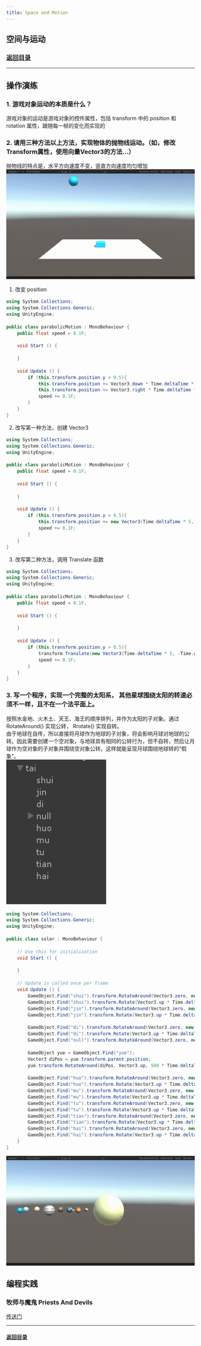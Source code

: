 ```yaml
---
title: Space and Motion
---
```


## 空间与运动
### [返回目录](../Unity3dLearning-Catalog)
---
## 操作演练
### 1. 游戏对象运动的本质是什么？
游戏对象的运动是游戏对象的控件属性，包括 transform 中的 position 和 rotation 属性，跟随每一帧的变化而实现的

### 2. 请用三种方法以上方法，实现物体的抛物线运动。（如，修改Transform属性，使用向量Vector3的方法…）
抛物线的特点是，水平方向速度不变，竖直方向速度均匀增加  
![parabola](3-images/run.gif)

1. 改变 position  
```C#
using System.Collections;
using System.Collections.Generic;
using UnityEngine;

public class parabolicMotion : MonoBehaviour {
	public float speed = 0.1F;

	void Start () {

	}

	void Update () {
		if (this.transform.position.y > 0.5){
			this.transform.position += Vector3.down * Time.deltaTime * speed;
			this.transform.position += Vector3.right * Time.deltaTime * 5;
			speed += 0.1F;
		}
	}
}
```

2. 改写第一种方法，创建 Vector3  
```C#
using System.Collections;
using System.Collections.Generic;
using UnityEngine;

public class parabolicMotion : MonoBehaviour {
	public float speed = 0.1F;

	void Start () {

	}

	void Update () {
		if (this.transform.position.y > 0.5){
			this.transform.position += new Vector3(Time.deltaTime * 5, -Time.deltaTime*speed, 0);
			speed += 0.1F;
		}
	}
}
```

3. 改写第二种方法，调用 Translate 函数  
```C#
using System.Collections;
using System.Collections.Generic;
using UnityEngine;

public class parabolicMotion : MonoBehaviour {
	public float speed = 0.1F;

	void Start () {

	}

	void Update () {
		if (this.transform.position.y > 0.5){
			transform.Translate(new Vector3(Time.deltaTime * 5, -Time.deltaTime*speed, 0));
			speed += 0.1F;
		}
	}
}
```

### 3. 写一个程序，实现一个完整的太阳系， 其他星球围绕太阳的转速必须不一样，且不在一个法平面上。
按照水金地、火木土、天王、海王的顺序排列，并作为太阳的子对象。通过 RotateAround() 实现公转， Rrotate() 实现自转。  
由于地球在自传，所以直接将月球作为地球的子对象，将会影响月球对地球的公转。因此需要创建一个空对象，与地球具有相同的公转行为，但不自转，然后让月球作为空对象的子对象并围绕空对象公转，这样就能呈现月球围绕地球转的“假象”。  
![tree](3-images/tree.PNG)  
```C#
using System.Collections;
using System.Collections.Generic;
using UnityEngine;

public class solar : MonoBehaviour {

	// Use this for initialization
	void Start () {
		
	}
	
	// Update is called once per frame
	void Update () {
		GameObject.Find("shui").transform.RotateAround(Vector3.zero, new Vector3(0.1F, 1, 0), 30 * Time.deltaTime);
		GameObject.Find("shui").transform.Rotate(Vector3.up * Time.deltaTime * 10000);
		GameObject.Find("jin").transform.RotateAround(Vector3.zero, new Vector3(0, 1, 0.1F), 40 * Time.deltaTime);
		GameObject.Find("jin").transform.Rotate(Vector3.up * Time.deltaTime * 10000);
		
		GameObject.Find("di").transform.RotateAround(Vector3.zero, new Vector3(0, 1.1F, 0), 20 * Time.deltaTime);
		GameObject.Find("di").transform.Rotate(Vector3.up * Time.deltaTime * 10000 * 0.01F);
		GameObject.Find("null").transform.RotateAround(Vector3.zero, new Vector3(0, 1.1F, 0), 20 * Time.deltaTime);

		GameObject yue = GameObject.Find("yue");
		Vector3 diPos = yue.transform.parent.position;
		yue.transform.RotateAround(diPos, Vector3.up, 500 * Time.deltaTime);

		GameObject.Find("huo").transform.RotateAround(Vector3.zero, new Vector3(0.12F, 1, 0), 25 * Time.deltaTime);
		GameObject.Find("huo").transform.Rotate(Vector3.up * Time.deltaTime * 10000);
		GameObject.Find("mu").transform.RotateAround(Vector3.zero, new Vector3(0, 1, 0.12F), 35 * Time.deltaTime);
		GameObject.Find("mu").transform.Rotate(Vector3.up * Time.deltaTime * 10000);
		GameObject.Find("tu").transform.RotateAround(Vector3.zero, new Vector3(0, 1.12F, 0), 25 * Time.deltaTime);
		GameObject.Find("tu").transform.Rotate(Vector3.up * Time.deltaTime * 10000);
		GameObject.Find("tian").transform.RotateAround(Vector3.zero, new Vector3(0.11F, 1, 0), 15 * Time.deltaTime);
		GameObject.Find("tian").transform.Rotate(Vector3.up * Time.deltaTime * 10000);
		GameObject.Find("hai").transform.RotateAround(Vector3.zero, new Vector3(0, 1, 0.11F), 28 * Time.deltaTime);
		GameObject.Find("hai").transform.Rotate(Vector3.up * Time.deltaTime * 10000);
	}
}
```
![run](3-images/run2.gif)
## 编程实践
### 牧师与魔鬼 Priests And Devils
<a href = "https://github.com/guojj33/Unity3DLearning/tree/master/HW3" target = "_blank">传送门</a>

---

#### [返回目录](../Unity3dLearning-Catalog)








